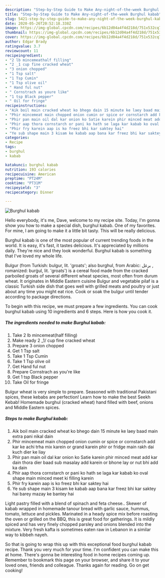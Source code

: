 ```yaml
---
description: "Step-by-Step Guide to Make Any-night-of-the-week Burghul kabab"
title: "Step-by-Step Guide to Make Any-night-of-the-week Burghul kabab"
slug: 5421-step-by-step-guide-to-make-any-night-of-the-week-burghul-kabab
date: 2020-05-26T20:52:18.338Z
image: https://img-global.cpcdn.com/recipes/6b12d04a4f4d218d/751x532cq70/burghul-kabab-recipe-main-photo.jpg
thumbnail: https://img-global.cpcdn.com/recipes/6b12d04a4f4d218d/751x532cq70/burghul-kabab-recipe-main-photo.jpg
cover: https://img-global.cpcdn.com/recipes/6b12d04a4f4d218d/751x532cq70/burghul-kabab-recipe-main-photo.jpg
author: Edgar Brady
ratingvalue: 3.7
reviewcount: 11
recipeingredient:
- "2 lb mincemeathalf filling"
- "2 _1 cup fine cracked wheat"
- "3 onion chopped"
- "1 Tsp salt"
- "1 Tsp Cumin"
- "1 Tsp olive oil"
- " Hand ful nut"
- " Cornstrach as youre like"
- "1 tsp Black pepper"
- " Oil for fringe"
recipeinstructions:
- "Aik boil main cracked wheat ko bhego dain 15 minute ke laey baad main extra pani nikal dain"
- "Phir mincemeat main chopped onion cumin or spice or cornstarch add kar ke achi trha mix karein or grand karein phir or fridge main rakh dai kuch dier ke liay"
- "Phir pan main oil dal kar onion ko Satie karein phir minced meat add kar dain thora dier baad sub masalay add karein or bhone lay or nut bhi add ka dain"
- "Phir aap thora cornstarch or pani ko hath se laga kar kabab ko oval shape main minced meet ki filling karein"
- "Phir fry karein aap is ko freez bhi kar saktey hai"
- "Ye sub shape main 3 kisam ke kabab aap bana kar freez bhi kar saktey hai barey mazay ke bantey hai"
categories:
- Recipe
tags:
- burghul
- kabab

katakunci: burghul kabab 
nutrition: 193 calories
recipecuisine: American
preptime: "PT24M"
cooktime: "PT31M"
recipeyield: "3"
recipecategory: Dinner

---
```



![Burghul kabab](https://img-global.cpcdn.com/recipes/6b12d04a4f4d218d/751x532cq70/burghul-kabab-recipe-main-photo.jpg)

Hello everybody, it's me, Dave, welcome to my recipe site. Today, I'm gonna show you how to make a special dish, burghul kabab. One of my favorites. For mine, I am going to make it a little bit tasty. This will be really delicious.

Burghul kabab is one of the most popular of current trending foods in the world. It is easy, it's fast, it tastes delicious. It's appreciated by millions daily. They're nice and they look wonderful. Burghul kabab is something that I've loved my whole life.

Bulgur (from Turkish: bulgur, lit. &#39;groats&#39;; also burghul, from Arabic: برغل ‎, romanized: burġul, lit. &#39;groats&#39;) is a cereal food made from the cracked parboiled groats of several different wheat species, most often from durum wheat. It originates in Middle Eastern cuisine Bulgur and vegetable pilaf is a classic Turkish side dish that goes well with grilled meats and poultry or just about any time you might eat rice. Cook or soak the bulgur until tender according to package directions.


To begin with this recipe, we must prepare a few ingredients. You can cook burghul kabab using 10 ingredients and 6 steps. Here is how you cook it.

<!--inarticleads1-->

##### The ingredients needed to make Burghul kabab:

1. Take 2 lb mincemeat(half filling)
1. Make ready 2 _1/ cup fine cracked wheat
1. Prepare 3 onion chopped
1. Get 1 Tsp salt
1. Take 1 Tsp Cumin
1. Take 1 Tsp olive oil
1. Get  Hand ful nut
1. Prepare  Cornstrach as you&#39;re like
1. Get 1 tsp Black pepper
1. Take  Oil for fringe


Bulgur wheat is very simple to prepare. Seasoned with traditional Pakistani spices, these kebabs are perfection! Learn how to make the best Seekh Kebab! Homemade burghul (cracked wheat) hand filled with beef, onions and Middle Eastern spices. 

<!--inarticleads2-->

##### Steps to make Burghul kabab:

1. Aik boil main cracked wheat ko bhego dain 15 minute ke laey baad main extra pani nikal dain
1. Phir mincemeat main chopped onion cumin or spice or cornstarch add kar ke achi trha mix karein or grand karein phir or fridge main rakh dai kuch dier ke liay
1. Phir pan main oil dal kar onion ko Satie karein phir minced meat add kar dain thora dier baad sub masalay add karein or bhone lay or nut bhi add ka dain
1. Phir aap thora cornstarch or pani ko hath se laga kar kabab ko oval shape main minced meet ki filling karein
1. Phir fry karein aap is ko freez bhi kar saktey hai
1. Ye sub shape main 3 kisam ke kabab aap bana kar freez bhi kar saktey hai barey mazay ke bantey hai


Light pastry filled with a blend of spinach and feta cheese.. Skewer of kabab wrapped in homemade tanour bread with garlic sauce, hummus, tomato, lettuce and pickles. Marinated in a heady spice mix before roasting the oven or grilled on the BBQ, this is great food for gatherings. It is mildly spiced and has very finely chopped parsley and onions blended into the mixture. Very fresh kafta is sometimes eaten raw in Lebanon in a similar way to kibbeh nayeh. 

So that is going to wrap this up with this exceptional food burghul kabab recipe. Thank you very much for your time. I'm confident you can make this at home. There's gonna be interesting food in home recipes coming up. Remember to bookmark this page on your browser, and share it to your loved ones, friends and colleague. Thanks again for reading. Go on get cooking!
